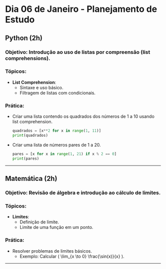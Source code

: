 # **Dia 06 de Janeiro - Planejamento de Estudo**

## **Python (2h)**

### **Objetivo**: Introdução ao uso de listas por compreensão (list comprehensions).

### **Tópicos**:
- **List Comprehension**:
  - Sintaxe e uso básico.
  - Filtragem de listas com condicionais.

### **Prática**:
- Criar uma lista contendo os quadrados dos números de 1 a 10 usando list comprehension.
  ```python
  quadrados = [x**2 for x in range(1, 11)]
  print(quadrados)
  ```

- Criar uma lista de números pares de 1 a 20.
  ```python
  pares = [x for x in range(1, 21) if x % 2 == 0]
  print(pares)
  ```

---

## **Matemática (2h)**

### **Objetivo**: Revisão de álgebra e introdução ao cálculo de limites.

### **Tópicos**:
- **Limites**:
  - Definição de limite.
  - Limite de uma função em um ponto.

### **Prática**:
- Resolver problemas de limites básicos.
  - Exemplo: Calcular \( \lim_{x \to 0} \frac{\sin(x)}{x} \).

---